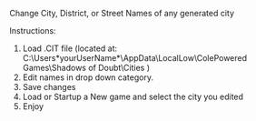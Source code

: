 Change City, District, or Street Names of any generated city

Instructions:
1. Load .CIT file (located at: C:\Users\*yourUserName*\AppData\LocalLow\ColePowered Games\Shadows of Doubt\Cities )
2. Edit names in drop down category.
3. Save changes
4. Load or Startup a New game and select the city you edited
5. Enjoy
